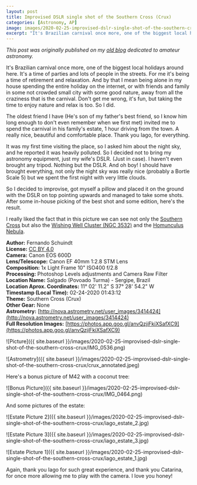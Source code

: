 ```yaml
---
layout: post
title: Improvised DSLR single shot of the Southern Cross (Crux)
categories: [Astronomy, AP]
image: images/2020-02-25-improvised-dslr-single-shot-of-the-southern-cross-crux/IMG_0536.png
excerpt: "It's Brazilian carnival once more, one of the biggest local holidays around here. It's a time of parties and lots of people in the streets. For me it's being a time of retirement and relaxation. And by that I mean being alone in my house spending the entire holiday on the internet, or with friends and family in some not crowded small city with some good nature, away from all the craziness that is the carnival. Don't get me wrong, it's fun, but taking the time to enjoy nature and relax is too. So I did."
---
```


*This post was originally published on my [old blog](https://boredprogrammer.postach.io/post/improvised-dslr-single-shot-of-the-southern-cross-crux) dedicated to amateur astronomy.*

It's Brazilian carnival once more, one of the biggest local holidays around here. It's a time of parties and lots of people in the streets. For me it's being a time of retirement and relaxation. And by that I mean being alone in my house spending the entire holiday on the internet, or with friends and family in some not crowded small city with some good nature, away from all the craziness that is the carnival. Don't get me wrong, it's fun, but taking the time to enjoy nature and relax is too. So I did.
 
The oldest friend I have (He's son of my father's best friend, so I know him long enough to don't even remember when we first met) invited me to spend the carnival in his family's estate, 1 hour driving from the town. A really nice, beautiful and comfortable place. Thank you Iago, for everything.
 
It was my first time visiting the place, so I asked him about the night sky, and he reported it was heavily polluted. So I decided not to bring my astronomy equipment, just my wife's DSLR. (Just in case). I haven't even brought any tripod. Nothing but the DSLR. And oh boy! I should have brought everything, not only the night sky was really nice (probably a Bortle Scale 5) but we spent the first night with very little clouds.
 
So I decided to improvise, got myself a pillow and placed it on the ground with the DSLR on top pointing upwards and managed to take some shots. After some in-house picking of the best shot and some edition, here's the result.

I really liked the fact that in this picture we can see not only the [Southern Cross](https://en.wikipedia.org/wiki/Crux) but also the [Wishing Well Cluster (NGC 3532)](https://en.wikipedia.org/wiki/NGC_3532) and the [Homunculus Nebula](https://en.wikipedia.org/wiki/Homunculus_Nebula).

**Author:** Fernando Schuindt  
**License:** [CC BY 4.0](https://creativecommons.org/licenses/by/4.0/)  
**Camera:** Canon EOS 600D  
**Lens/Telescope:** Canon EF 40mm 1:2.8 STM Lens  
**Composition:** 1x Light Frame 10" ISO400 f/2.8  
**Processing:** Photoshop Levels adjustments and Camera Raw Filter  
**Location Name:** Salgado (Povoado Turma) - Sergipe, Brazil  
**Location Aprox. Coordinates:** 11° 02' 11.2" S 37° 28' 54.2" W  
**Timestamp (Local Time):** 02-24-2020 01:43:12  
**Theme:** Southern Cross (Crux)  
**Other Gear:** None  
**Astrometry:** [http://nova.astrometry.net/user_images/3414424](http://nova.astrometry.net/user_images/3414424)  
**Full Resolution Images:** [https://photos.app.goo.gl/anvQzjiFkiXSafXC9](https://photos.app.goo.gl/anvQzjiFkiXSafXC9)  

![Picture]({{ site.baseurl }}/images/2020-02-25-improvised-dslr-single-shot-of-the-southern-cross-crux/IMG_0536.png)

![Astrometry]({{ site.baseurl }}/images/2020-02-25-improvised-dslr-single-shot-of-the-southern-cross-crux/crux_annotated.jpeg)

Here's a bonus picture of M42 with a coconut tree:

![Bonus Picture]({{ site.baseurl }}/images/2020-02-25-improvised-dslr-single-shot-of-the-southern-cross-crux/IMG_0464.png)

And some pictures of the estate:

![Estate Picture 2]({{ site.baseurl }}/images/2020-02-25-improvised-dslr-single-shot-of-the-southern-cross-crux/iago_estate_2.jpg)

![Estate Picture 3]({{ site.baseurl }}/images/2020-02-25-improvised-dslr-single-shot-of-the-southern-cross-crux/iago_estate_3.jpg)

![Estate Picture 1]({{ site.baseurl }}/images/2020-02-25-improvised-dslr-single-shot-of-the-southern-cross-crux/iago_estate_1.jpg)

Again, thank you Iago for such great experience, and thank you Catarina, for once more allowing me to play with the camera. I love you honey!
